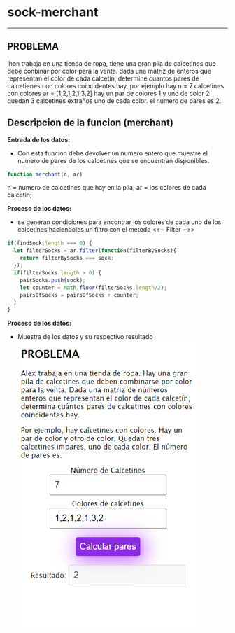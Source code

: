 # sock-merchant
__________________________________________________________________
## PROBLEMA
jhon trabaja en una tienda de ropa, tiene una gran pila de calcetines que debe conbinar por color para la venta. dada una matriz de enteros que representan 
el color de cada calcetin, determine cuantos pares de calcetienes con colores coincidentes hay, por ejemplo hay n = 7 calcetines con colores ar = [1,2,1,2,1,3,2] 
hay un par de colores 1 y uno de color 2 quedan 3 calcetines extraños uno de cada color. el numero de pares es 2.

## Descripcion de la funcion (merchant)
 __Entrada de los datos:__

 - Con esta funcion debe devolver un numero entero que muestre el numero de pares de los calcetines que se encuentran disponibles.

```javascript
function merchant(n, ar)
```
n = numero de calcetines que hay en la pila;
ar = los colores de cada calcetin;

__Proceso de los datos:__

 -  se generan condiciones para encontrar los colores de cada uno de los calcetines haciendoles 
    un filtro con el metodo <<-- Filter -->>

```javascript
if(findSock.length === 0) {
  let filterSocks = ar.filter(function(filterBySocks){
    return filterBySocks === sock;
  });
  if(filterSocks.length > 0) {
    pairSocks.push(sock);
    let counter = Math.floor(filterSocks.length/2);
    pairsOfSocks = pairsOfSocks + counter;
  }
}
```

__Proceso de los datos:__

  -  Muestra de los datos y su respectivo resultado
![imagen](https://github.com/leidypaez/sock-merchant/blob/main/img/image.png)

